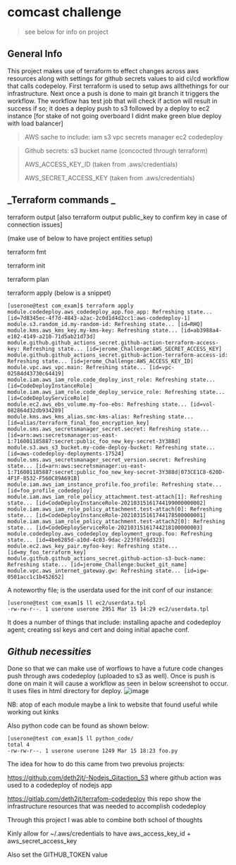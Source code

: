 # comcast challenge

> see below for info on project

## General Info

This project makes use of terraform to effect changes across aws resources along with settings for github secrets values to aid ci/cd workflow that calls codepeloy. First terraform is used to setup aws allthethings for our infrastructure. Next once a push is done to main git branch it triggers the workflow.
The workflow has test job that will check if action will result in success if so; it does a deploy push to s3 followed by a deploy to ec2 instance [for stake of not going overboard I didnt make green blue deploy with load balancer]

>AWS sache to include:
>iam
>s3
>vpc
>secrets manager
>ec2
>codedeploy

>Github secrets:
>s3 bucket name (concocted through terraform)
>
>AWS_ACCESS_KEY_ID (taken from .aws/credentials)
>
>AWS_SECRET_ACCESS_KEY (taken from .aws/credentials)

## _Terraform commands _

terraform output [also terraform output public_key to confirm key in case of connection issues]

(make use of below to have project entities setup)

terraform fmt 

terraform init 

terraform plan

terraform apply (below is a snippet)
```
[userone@test com_exam]$ terraform apply
module.codedeploy.aws_codedeploy_app.foo_app: Refreshing state... [id=7d8345ec-4f7d-4843-a2ac-2c0d1d4d2cc1:aws-codedeploy-1]
module.s3.random_id.my-random-id: Refreshing state... [id=RHQ]
module.kms.aws_kms_key.my-kms-key: Refreshing state... [id=ab3988a4-e102-4149-a210-71d5ab21d73d]
module.github.github_actions_secret.github-action-terraform-access-key: Refreshing state... [id=jerome_Challenge:AWS_SECRET_ACCESS_KEY]
module.github.github_actions_secret.github-action-terraform-access-id: Refreshing state... [id=jerome_Challenge:AWS_ACCESS_KEY_ID]
module.vpc.aws_vpc.main: Refreshing state... [id=vpc-02584d43730c64419]
module.iam.aws_iam_role.code_deploy_inst_role: Refreshing state... [id=CodeDeployInstanceRole]
module.iam.aws_iam_role.code_deploy_service_role: Refreshing state... [id=CodeDeployServiceRole]
module.ec2.aws_ebs_volume.my-foo-ebs: Refreshing state... [id=vol-082864d32db934289]
module.kms.aws_kms_alias.smc-kms-alias: Refreshing state... [id=alias/terraform_final_foo_encryption_key]
module.sms.aws_secretsmanager_secret.secret: Refreshing state... [id=arn:aws:secretsmanager:us-east-1:716001185887:secret:public_foo_new_key-secret-3Y388d]
module.s3.aws_s3_bucket.my-code-deploy-bucket: Refreshing state... [id=aws-codedeploy-deployments-17524]
module.sms.aws_secretsmanager_secret_version.secret: Refreshing state... [id=arn:aws:secretsmanager:us-east-1:716001185887:secret:public_foo_new_key-secret-3Y388d|073CE1C8-620D-4F1F-8532-F560C89A691B]
module.iam.aws_iam_instance_profile.foo_profile: Refreshing state... [id=foo_profile_codedeploy]
module.iam.aws_iam_role_policy_attachment.test-attach[1]: Refreshing state... [id=CodeDeployInstanceRole-20210315161744199000000002]
module.iam.aws_iam_role_policy_attachment.test-attach[0]: Refreshing state... [id=CodeDeployInstanceRole-20210315161744178500000001]
module.iam.aws_iam_role_policy_attachment.test-attach2[0]: Refreshing state... [id=CodeDeployServiceRole-20210315161744218100000003]
module.codedeploy.aws_codedeploy_deployment_group.foo: Refreshing state... [id=4be6285d-a10d-4c03-9dac-223f87e6d323]
module.ec2.aws_key_pair.myfoo-key: Refreshing state... [id=my_foo_terraform_key]
module.github.github_actions_secret.github-action-s3-buck-name: Refreshing state... [id=jerome_Challenge:bucket_git_name]
module.vpc.aws_internet_gateway.gw: Refreshing state... [id=igw-0501acc1c1b452652]
```

A noteworthy file; is the userdata used for the init conf of our instance:
```
[userone@test com_exam]$ ll ec2/userdata.tpl 
-rw-rw-r--. 1 userone userone 2951 Mar 15 14:29 ec2/userdata.tpl
```
It does a number of things that include: installing apache and codedeploy agent; creating ssl keys and cert and doing initial apache conf.


## _Github necessities_
Done so that we can make use of worflows to have a future code changes push through aws codedeploy (uploaded to s3 as well).
Once is push is done on main it will cause a workflow as seen in below screenshot to occur.
It uses files in html directory for deploy. 
![image](https://user-images.githubusercontent.com/458820/111347400-8d8b7080-8655-11eb-92b7-d462016f0b23.png)


NB: atop of each module maybe a link to website that found useful while working out kinks 

Also python code can be found as shown below:
```
[userone@test com_exam]$ ll python_code/
total 4
-rw-rw-r--. 1 userone userone 1249 Mar 15 18:23 foo.py
```


The idea for how to do this came from two prevoius projects:

https://github.com/deth2jt/-Nodejs_Gitaction_S3
where github action was used to a codedeploy of nodejs app

https://gitlab.com/deth2jt/terrafom-codedeploy
this repo show the infrastructure resources that was needed to accomplish codedeploy 

Through this project I was able to combine both school of thoughts 

Kinly allow for ~/.aws/credentials to have aws_access_key_id + aws_secret_access_key

Also set the GITHUB_TOKEN value
